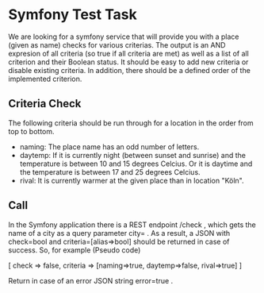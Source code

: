 # Symfony Test Task #
We are looking for a symfony service that will provide you with a place (given as name) checks for various
criterias.
The output is an AND expresion of all criteria (so true if all criteria are met) as well as a list of all criterion
and their Boolean status.
It should be easy to add new criteria or disable existing criteria. In addition, there should be a defined order of
the implemented criterion.

## Criteria Check ##

The following criteria should be run through for a location in the order from top to bottom.
- naming: The place name has an odd number of letters.
- daytemp: If it is currently night (between sunset and sunrise) and the temperature is between 10 and 15 degrees Celcius. Or it is daytime and the temperature is between 17 and 25 degrees Celcius.
- rival: It is currently warmer at the given place than in location "Köln".

## Call ##

In the Symfony application there is a REST endpoint /check , which gets the name of a city as a query
parameter city= .
As a result, a JSON with check=bool and criteria=[alias=>bool] should be returned in case of
success. So, for example (Pseudo code)

[
    check => false,
    criteria => [naming=>true, daytemp=>false, rival=>true]
]

Return in case of an error JSON string error=true .
